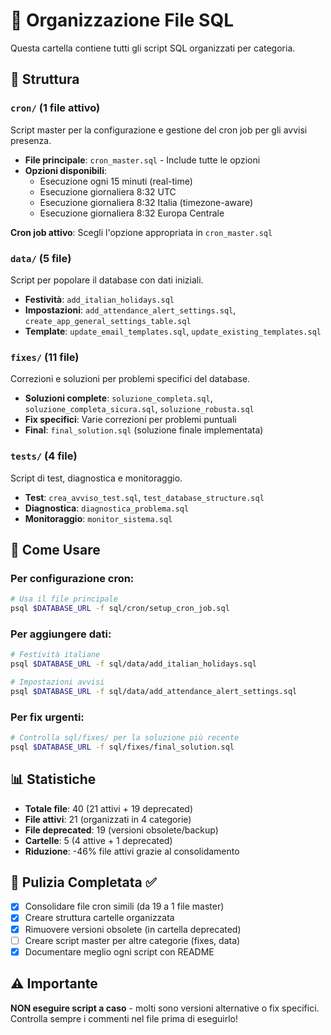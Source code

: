 # 📁 Organizzazione File SQL

Questa cartella contiene tutti gli script SQL organizzati per categoria.

## 📂 Struttura

### `cron/` (1 file attivo)
Script master per la configurazione e gestione del cron job per gli avvisi presenza.
- **File principale**: `cron_master.sql` - Include tutte le opzioni
- **Opzioni disponibili**:
  - Esecuzione ogni 15 minuti (real-time)
  - Esecuzione giornaliera 8:32 UTC
  - Esecuzione giornaliera 8:32 Italia (timezone-aware)
  - Esecuzione giornaliera 8:32 Europa Centrale

**Cron job attivo**: Scegli l'opzione appropriata in `cron_master.sql`

### `data/` (5 file)
Script per popolare il database con dati iniziali.
- **Festività**: `add_italian_holidays.sql`
- **Impostazioni**: `add_attendance_alert_settings.sql`, `create_app_general_settings_table.sql`
- **Template**: `update_email_templates.sql`, `update_existing_templates.sql`

### `fixes/` (11 file)
Correzioni e soluzioni per problemi specifici del database.
- **Soluzioni complete**: `soluzione_completa.sql`, `soluzione_completa_sicura.sql`, `soluzione_robusta.sql`
- **Fix specifici**: Varie correzioni per problemi puntuali
- **Final**: `final_solution.sql` (soluzione finale implementata)

### `tests/` (4 file)
Script di test, diagnostica e monitoraggio.
- **Test**: `crea_avviso_test.sql`, `test_database_structure.sql`
- **Diagnostica**: `diagnostica_problema.sql`
- **Monitoraggio**: `monitor_sistema.sql`

## 🚀 Come Usare

### Per configurazione cron:
```bash
# Usa il file principale
psql $DATABASE_URL -f sql/cron/setup_cron_job.sql
```

### Per aggiungere dati:
```bash
# Festività italiane
psql $DATABASE_URL -f sql/data/add_italian_holidays.sql

# Impostazioni avvisi
psql $DATABASE_URL -f sql/data/add_attendance_alert_settings.sql
```

### Per fix urgenti:
```bash
# Controlla sql/fixes/ per la soluzione più recente
psql $DATABASE_URL -f sql/fixes/final_solution.sql
```

## 📊 Statistiche
- **Totale file**: 40 (21 attivi + 19 deprecated)
- **File attivi**: 21 (organizzati in 4 categorie)
- **File deprecated**: 19 (versioni obsolete/backup)
- **Cartelle**: 5 (4 attive + 1 deprecated)
- **Riduzione**: -46% file attivi grazie al consolidamento

## 🧹 Pulizia Completata ✅
- [x] Consolidare file cron simili (da 19 a 1 file master)
- [x] Creare struttura cartelle organizzata
- [x] Rimuovere versioni obsolete (in cartella deprecated)
- [ ] Creare script master per altre categorie (fixes, data)
- [x] Documentare meglio ogni script con README

## ⚠️ Importante
**NON eseguire script a caso** - molti sono versioni alternative o fix specifici.
Controlla sempre i commenti nel file prima di eseguirlo!
